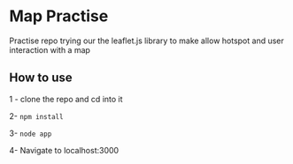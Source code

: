 # Map Practise
Practise repo trying our the leaflet.js library to make allow hotspot and user interaction with a map

## How to use

1 - clone the repo and cd into it

2- ```npm install```


3- ```node app```

4- Navigate to localhost:3000